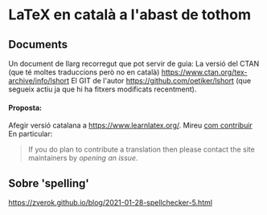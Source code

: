# LaTeX en català a l'abast de tothom

## Documents

Un document de llarg recorregut que pot servir de guia:
La versió del CTAN (que té moltes traduccions però no en català) https://www.ctan.org/tex-archive/info/lshort
El GIT de l'autor https://github.com/oetiker/lshort (que segueix actiu ja que hi ha fitxers modificats recentment).

#### Proposta:
Afegir versió catalana a https://www.learnlatex.org/. Mireu [com contribuir](https://github.com/learnlatex/learnlatex.github.io/blob/master/CONTRIBUTING.md)
En particular:
> If you do plan to contribute a translation then please contact the site maintainers by _opening an issue_.

## Sobre 'spelling'

https://zverok.github.io/blog/2021-01-28-spellchecker-5.html
